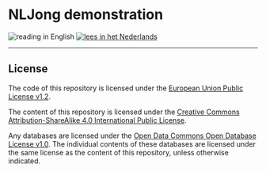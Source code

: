 # NLJong demonstration

![reading in English][gb-active] [![lees in het Nederlands][nl-inactive]](README-nl.md)

[gb-active]: https://shorturl.at/hAT6p
[nl-inactive]: https://shorturl.at/gYPmn

---

## License

The code of this repository is licensed under the [European Union Public License v1.2](licence/EUPL-1.2-en.md).

The content of this repository is licensed under the [Creative Commons Attribution-ShareAlike 4.0 International Public License](licence/CC-BY-SA-4.0-en.md).

Any databases are licensed under the [Open Data Commons Open Database License v1.0](licence/ODbL-1.0.md). The individual contents of these databases are licensed under the same license as the content of this repository, unless otherwise indicated.
